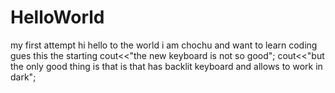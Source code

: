 # HelloWorld
my first attempt
hi hello to the world
i am chochu and want to learn coding
gues this the starting
cout<<"the new keyboard is not so good";
cout<<"but the only good thing is that is that has backlit keyboard and allows to work in dark";
